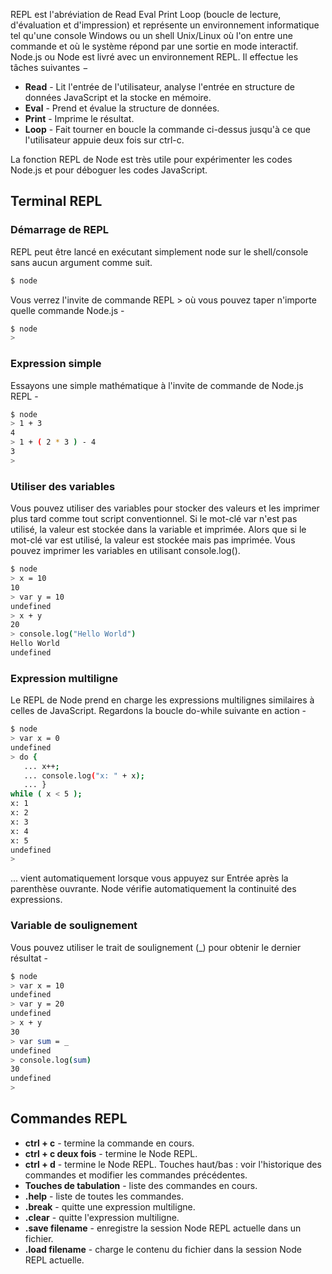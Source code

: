 REPL est l'abréviation de Read Eval Print Loop (boucle de lecture, d'évaluation et d'impression) et représente un environnement informatique tel qu'une console Windows ou un shell Unix/Linux où l'on entre une commande et où le système répond par une sortie en mode interactif. Node.js ou Node est livré avec un environnement REPL. Il effectue les tâches suivantes −

- **Read** - Lit l'entrée de l'utilisateur, analyse l'entrée en structure de données JavaScript et la stocke en mémoire.
- **Eval** - Prend et évalue la structure de données.
- **Print** - Imprime le résultat.
- **Loop** - Fait tourner en boucle la commande ci-dessus jusqu'à ce que l'utilisateur appuie deux fois sur ctrl-c.

La fonction REPL de Node est très utile pour expérimenter les codes Node.js et pour déboguer les codes JavaScript.

## Terminal REPL

### Démarrage de REPL

REPL peut être lancé en exécutant simplement node sur le shell/console sans aucun argument comme suit.

```bash
$ node
```

Vous verrez l'invite de commande REPL > où vous pouvez taper n'importe quelle commande Node.js -

```bash
$ node
>
```

### Expression simple

Essayons une simple mathématique à l'invite de commande de Node.js REPL -

```bash
$ node
> 1 + 3
4
> 1 + ( 2 * 3 ) - 4
3
>
```

### Utiliser des variables

Vous pouvez utiliser des variables pour stocker des valeurs et les imprimer plus tard comme tout script conventionnel. Si le mot-clé var n'est pas utilisé, la valeur est stockée dans la variable et imprimée. Alors que si le mot-clé var est utilisé, la valeur est stockée mais pas imprimée. Vous pouvez imprimer les variables en utilisant console.log().

```bash
$ node
> x = 10
10
> var y = 10
undefined
> x + y
20
> console.log("Hello World")
Hello World
undefined
```

### Expression multiligne

Le REPL de Node prend en charge les expressions multilignes similaires à celles de JavaScript. Regardons la boucle do-while suivante en action -

```bash
$ node
> var x = 0
undefined
> do {
   ... x++;
   ... console.log("x: " + x);
   ... } 
while ( x < 5 );
x: 1
x: 2
x: 3
x: 4
x: 5
undefined
>
```

... vient automatiquement lorsque vous appuyez sur Entrée après la parenthèse ouvrante. Node vérifie automatiquement la continuité des expressions.

### Variable de soulignement

Vous pouvez utiliser le trait de soulignement (_) pour obtenir le dernier résultat -

```bash
$ node
> var x = 10
undefined
> var y = 20
undefined
> x + y
30
> var sum = _
undefined
> console.log(sum)
30
undefined
>
```

## Commandes REPL

- **ctrl + c** - termine la commande en cours.
- **ctrl + c deux fois** - termine le Node REPL.
- **ctrl + d** - termine le Node REPL.
Touches haut/bas : voir l'historique des commandes et modifier les commandes précédentes.
- **Touches de tabulation** - liste des commandes en cours.
- **.help** - liste de toutes les commandes.
- **.break** - quitte une expression multiligne.
- **.clear** - quitte l'expression multiligne.
- **.save filename** - enregistre la session Node REPL actuelle dans un fichier.
- **.load filename** - charge le contenu du fichier dans la session Node REPL actuelle.